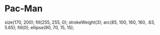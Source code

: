 # Pac-Man
size(170, 200);
fill(255, 255, 0);
strokeWeight(3);
arc(85, 100, 160, 160, .63, 5.65);
fill(0);
ellipse(90, 70, 15, 15);
